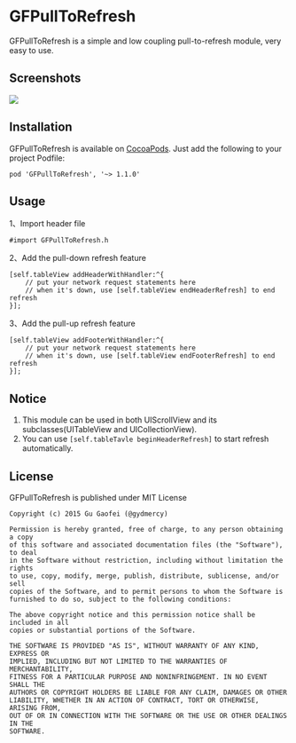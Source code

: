 # GFPullToRefresh


GFPullToRefresh is a simple and low coupling pull-to-refresh module, very easy to use.

## Screenshots

![](http://7xjlak.com1.z0.glb.clouddn.com/iosgifGFPullToRefresh_GIF.gif)

## Installation

GFPullToRefresh is available on [CocoaPods](https://cocoapods.org/). Just add the following to your project Podfile:

	pod 'GFPullToRefresh', '~> 1.1.0'


## Usage

1、Import header file

	#import GFPullToRefresh.h

2、Add the pull-down refresh feature

	[self.tableView addHeaderWithHandler:^{
        // put your network request statements here
        // when it's down, use [self.tableView endHeaderRefresh] to end refresh
    }];
    
3、Add the pull-up refresh feature

	[self.tableView addFooterWithHandler:^{
        // put your network request statements here
        // when it's down, use [self.tableView endFooterRefresh] to end refresh
    }];
	
## Notice

1. This module can be used in both UIScrollView and its subclasses(UITableView and UICollectionView).
2. You can use `[self.tableTavle beginHeaderRefresh]` to start refresh automatically.


## License

GFPullToRefresh is published under MIT License

	Copyright (c) 2015 Gu Gaofei (@gydmercy)

	Permission is hereby granted, free of charge, to any person obtaining a copy
	of this software and associated documentation files (the "Software"), to deal
	in the Software without restriction, including without limitation the rights
	to use, copy, modify, merge, publish, distribute, sublicense, and/or sell
	copies of the Software, and to permit persons to whom the Software is
	furnished to do so, subject to the following conditions:

	The above copyright notice and this permission notice shall be included in all
	copies or substantial portions of the Software.

	THE SOFTWARE IS PROVIDED "AS IS", WITHOUT WARRANTY OF ANY KIND, EXPRESS OR
	IMPLIED, INCLUDING BUT NOT LIMITED TO THE WARRANTIES OF MERCHANTABILITY,
	FITNESS FOR A PARTICULAR PURPOSE AND NONINFRINGEMENT. IN NO EVENT SHALL THE
	AUTHORS OR COPYRIGHT HOLDERS BE LIABLE FOR ANY CLAIM, DAMAGES OR OTHER
	LIABILITY, WHETHER IN AN ACTION OF CONTRACT, TORT OR OTHERWISE, ARISING FROM,
	OUT OF OR IN CONNECTION WITH THE SOFTWARE OR THE USE OR OTHER DEALINGS IN THE
	SOFTWARE.
